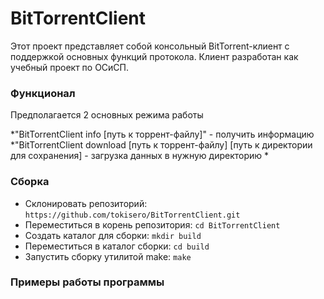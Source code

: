 # BitTorrentClient

Этот проект представляет собой консольный BitTorrent-клиент с поддержкой основных функций протокола. Клиент разработан как учебный проект по ОСиСП.

### Функционал

Предполагается 2 основных режима работы

*"BitTorrentClient info [путь к торрент-файлу]" - получить информацию
*"BitTorrentClient download [путь к торрент-файлу] [путь к директории для сохранения] - загрузка данных в нужную директорию
*

### Сборка

* Склонировать репозиторий: `https://github.com/tokisero/BitTorrentClient.git`
* Переместиться в корень репозитория: `cd BitTorrentClient`
* Создать каталог для сборки: `mkdir build`
* Переместиться в каталог сборки: `cd build`
* Запустить сборку утилитой make: `make`

### Примеры работы программы
